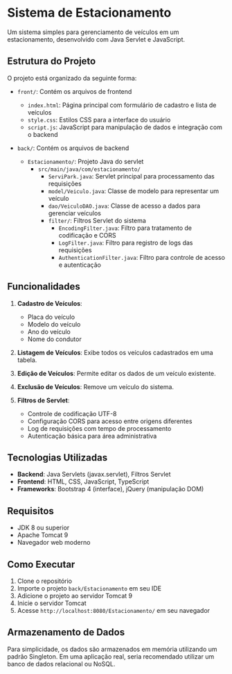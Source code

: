 # Sistema de Estacionamento

Um sistema simples para gerenciamento de veículos em um estacionamento, desenvolvido com Java Servlet e JavaScript.

## Estrutura do Projeto

O projeto está organizado da seguinte forma:

- `front/`: Contém os arquivos de frontend
  - `index.html`: Página principal com formulário de cadastro e lista de veículos
  - `style.css`: Estilos CSS para a interface do usuário
  - `script.js`: JavaScript para manipulação de dados e integração com o backend

- `back/`: Contém os arquivos de backend
  - `Estacionamento/`: Projeto Java do servlet
    - `src/main/java/com/estacionamento/`
      - `ServiPark.java`: Servlet principal para processamento das requisições
      - `model/Veiculo.java`: Classe de modelo para representar um veículo
      - `dao/VeiculoDAO.java`: Classe de acesso a dados para gerenciar veículos
      - `filter/`: Filtros Servlet do sistema
        - `EncodingFilter.java`: Filtro para tratamento de codificação e CORS
        - `LogFilter.java`: Filtro para registro de logs das requisições
        - `AuthenticationFilter.java`: Filtro para controle de acesso e autenticação

## Funcionalidades

1. **Cadastro de Veículos**:
   - Placa do veículo
   - Modelo do veículo
   - Ano do veículo
   - Nome do condutor

2. **Listagem de Veículos**: Exibe todos os veículos cadastrados em uma tabela.

3. **Edição de Veículos**: Permite editar os dados de um veículo existente.

4. **Exclusão de Veículos**: Remove um veículo do sistema.

5. **Filtros de Servlet**:
   - Controle de codificação UTF-8
   - Configuração CORS para acesso entre origens diferentes
   - Log de requisições com tempo de processamento
   - Autenticação básica para área administrativa

## Tecnologias Utilizadas

- **Backend**: Java Servlets (javax.servlet), Filtros Servlet
- **Frontend**: HTML, CSS, JavaScript, TypeScript
- **Frameworks**: Bootstrap 4 (interface), jQuery (manipulação DOM)

## Requisitos

- JDK 8 ou superior
- Apache Tomcat 9
- Navegador web moderno

## Como Executar

1. Clone o repositório
2. Importe o projeto `back/Estacionamento` em seu IDE
3. Adicione o projeto ao servidor Tomcat 9
4. Inicie o servidor Tomcat
5. Acesse `http://localhost:8080/Estacionamento/` em seu navegador

## Armazenamento de Dados

Para simplicidade, os dados são armazenados em memória utilizando um padrão Singleton. Em uma aplicação real, seria recomendado utilizar um banco de dados relacional ou NoSQL. 
